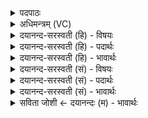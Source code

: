 <details><summary>पदपाठः</summary>

मा। त्वा॒। अ॒ग्निः। ध्व॒न॒यी॒त्। धू॒मग॑न्धि॒रिति॑ धू॒मऽग॑न्धिः। मा। उ॒खा। भ्राज॑न्ती। अ॒भि। वि॒क्त॒। जघ्रिः॑। इ॒ष्टम्। वी॒तम्। अ॒भिगू॑र्त्त॒मित्य॒भिऽगू॑र्त्तम्। वष॑ट्कृत॒मिति॒ वष॑ट्ऽकृतम्। तम्। दे॒वासः॑। प्रति॑। गृ॒भ्ण॒न्ति॒। अश्व॑म्। ३७।
</details>

<details><summary>अधिमन्त्रम् (VC)</summary>

- विद्वांसो देवता
- गोतम ऋषिः
- स्वराट्पङ्क्तिः
- पञ्चमः
</details>

<details><summary>दयानन्द-सरस्वती (हि) - विषयः</summary>

फिर मनुष्यों को मांस न खाना चाहिये, इस विषय को अगले मन्त्र में कहा है ॥
</details>

<details><summary>दयानन्द-सरस्वती (हि) - पदार्थः</summary>

पदार्थान्वयभाषाः -  हे मनुष्यो ! जैसे (देवासः) विद्वान् जन जिस (इष्टम्) चाहे हुए (वीतम्) प्राप्त (अभिगूर्त्तम्) चारों ओर से जिस में उद्यम किया गया (वषट्कृतम्) ऐसी क्रिया से सिद्ध हुए (अश्वम्) वेगवान् घोड़े को (प्रति गृभ्णन्ति) प्रतीति से ग्रहण करते उस को तुम (अभि) सब ओर से (विक्त) जानो (त्वा) उस को (धूमगन्धिः) धुआँ में गन्ध जिस का वह (अग्निः) अग्नि (मा) मत (ध्वनयीत्) शब्द करे वा (तम्) उस को (जघ्रिः) जिससे किसी वस्तु को सूँघते हैं, वह (भ्राजन्ती) चकमती हुई (उखा) बटलोई (मा) मत हिंसवावे ॥३७ ॥
</details>

<details><summary>दयानन्द-सरस्वती (हि) - भावार्थः</summary>

भावार्थभाषाः -  हे मनुष्यो ! जैसे विद्वान् जन मांसाहारियों को निवृत्त कर घोड़ा आदि पशुओं की वृद्धि और रक्षा करते हैं, वैसे तुम भी करो और अग्नि आदि के विघ्नों से अलग रक्खो ॥३७ ॥
</details>

<details><summary>दयानन्द-सरस्वती (सं) - विषयः</summary>

पुनर्मनुष्यैर्मांसभक्षणं न कर्त्तव्यमित्याह ॥
</details>

<details><summary>दयानन्द-सरस्वती (सं) - पदार्थः</summary>

पदार्थान्वयभाषाः -  हे मनुष्याः ! यथा देवासो यमिष्टं वीतमभिगूर्त्तं वषट्कृतमश्वं प्रतिगृभ्णन्ति, तं यूयमभि विक्त त्वा तं धूमगन्धिरग्निर्मा ध्वनयीत्तं जघ्रिर्भ्राजन्त्युखा मा ध्वनयीत्॥३७ ॥
</details>

<details><summary>दयानन्द-सरस्वती (सं) - भावार्थः</summary>

भावार्थभाषाः -  हे मनुष्याः ! यथा विद्वांसो मांसाहारिणो निवार्याऽश्वादीनां वृद्धिं रक्षां च कुर्वन्ति, तथा यूयमपि कुरुत। अग्न्यादिविघ्नेभ्यः पृथग् रक्षत ॥३७ ॥
</details>

<details><summary>सविता जोशी ← दयानन्दः (म) - भावार्थः</summary>

भावार्थभाषाः -  हे माणसांनो ! विद्वान लोक जसे मांसाहारी लोकांचे निवारण करून घोडे वगैरे पशूंची वाढ करतात व रक्षण करतात तसे तुम्हीही करा व अग्नी वगैरेपासून त्यांना दूर ठेवा.
</details>
